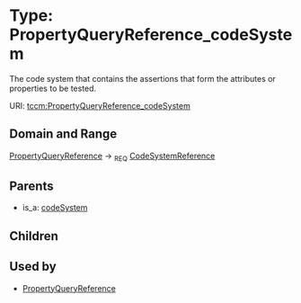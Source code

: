 
# Type: PropertyQueryReference_codeSystem


The code system that contains the assertions that form the attributes or properties to be tested.

URI: [tccm:PropertyQueryReference_codeSystem](https://hotecosystem.org/tccm/PropertyQueryReference_codeSystem)


## Domain and Range

[PropertyQueryReference](PropertyQueryReference.md) ->  <sub>REQ</sub> [CodeSystemReference](CodeSystemReference.md)

## Parents

 *  is_a: [codeSystem](codeSystem.md)

## Children


## Used by

 * [PropertyQueryReference](PropertyQueryReference.md)

